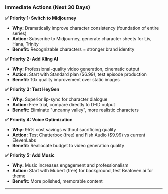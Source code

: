 ### Immediate Actions (Next 30 Days)

**✅ Priority 1: Switch to Midjourney**

- **Why:** Dramatically improve character consistency (foundation of entire series)
- **Action:** Subscribe to Midjourney, generate character sheets for Liv, Hana, Trinity
- **Benefit:** Recognizable characters = stronger brand identity

**✅ Priority 2: Add Kling AI**

- **Why:** Professional-quality video generation, cinematic output
- **Action:** Start with Standard plan ($6.99), test episode production
- **Benefit:** 10x quality improvement over static images

**✅ Priority 3: Test HeyGen**

- **Why:** Superior lip-sync for character dialogue
- **Action:** Free trial, compare directly to D-ID output
- **Benefit:** Eliminate "uncanny valley", more realistic characters

**✅ Priority 4: Voice Optimization**

- **Why:** 95% cost savings without sacrificing quality
- **Action:** Test Chatterbox (free) and Fish Audio ($9.99) vs current ElevenLabs
- **Benefit:** Reallocate budget to video generation quality

**✅ Priority 5: Add Music**

- **Why:** Music increases engagement and professionalism
- **Action:** Start with Mubert (free) for background, test Beatoven.ai for theme
- **Benefit:** More polished, memorable content

---
